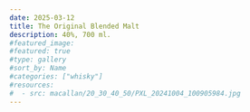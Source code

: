 ```yaml
---
date: 2025-03-12
title: The Original Blended Malt
description: 40%, 700 ml.
#featured_image: 
#featured: true
#type: gallery
#sort_by: Name
#categories: ["whisky"]
#resources:
#  - src: macallan/20_30_40_50/PXL_20241004_100905984.jpg
---
```

